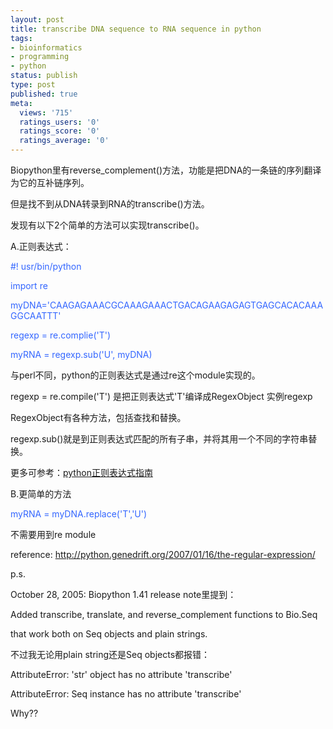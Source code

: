 ```yaml
---
layout: post
title: transcribe DNA sequence to RNA sequence in python
tags:
- bioinformatics
- programming
- python
status: publish
type: post
published: true
meta:
  views: '715'
  ratings_users: '0'
  ratings_score: '0'
  ratings_average: '0'
---
```

Biopython里有reverse_complement()方法，功能是把DNA的一条链的序列翻译为它的互补链序列。

但是找不到从DNA转录到RNA的transcribe()方法。

发现有以下2个简单的方法可以实现transcribe()。

A.正则表达式：

<span style="color:#3366ff;">#! usr/bin/python </span>

<span style="color:#3366ff;">import re</span>

<span style="color:#3366ff;">myDNA='CAAGAGAAACGCAAAGAAACTGACAGAAGAGAGTGAGCACACAAAGGCAATTT'</span>

<span style="color:#3366ff;">regexp = re.complie('T')</span>

<span style="color:#3366ff;">myRNA = regexp.sub('U', myDNA)</span>

与perl不同，python的正则表达式是通过re这个module实现的。

regexp = re.compile('T') 是把正则表达式'T'编译成RegexObject 实例regexp

RegexObject有各种方法，包括查找和替换。

regexp.sub()就是到正则表达式匹配的所有子串，并将其用一个不同的字符串替换。

更多可参考：<a href="http://www.cublog.cn/u/12592/showart.php?id=143640" target="_blank">python正则表达式指南</a>

B.更简单的方法

<span style="color:#3366ff;">myRNA = myDNA.replace('T','U')</span>

不需要用到re module

reference:
<a href="http://python.genedrift.org/2007/01/16/the-regular-expression/" target="_blank">http://python.genedrift.org/2007/01/16/the-regular-expression/ </a>

p.s.

October 28, 2005: Biopython 1.41 release note里提到：

Added transcribe, translate, and reverse_complement functions to Bio.Seq

that work both on Seq objects and plain strings.

不过我无论用plain string还是Seq objects都报错：

AttributeError: 'str' object has no attribute 'transcribe'

AttributeError: Seq instance has no attribute 'transcribe'

Why??
